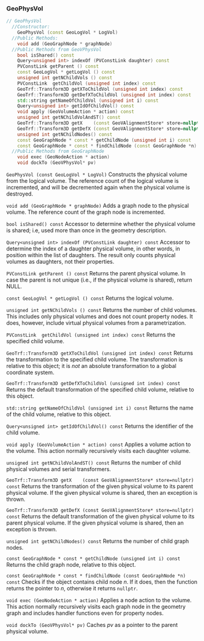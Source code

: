 ### GeoPhysVol

```cpp
// GeoPhysVol
  //Constructor:
    GeoPhysVol (const GeoLogVol * LogVol)
  //Public Methods:
    void add (GeoGraphNode * graphNode)
  //Public Methods from GeoVPhysVol
    bool isShared() const
    Query<unsigned int> indexOf (PVConstLink daughter) const
    PVConstLink getParent () const
    const GeoLogVol * getLogVol () const
    unsigned int getNChildVols () const
    PVConstLink  getChildVol (unsigned int index) const
    GeoTrf::Transform3D getXToChildVol (unsigned int index) const
    GeoTrf::Transform3D getDefXToChildVol (unsigned int index) const
    std::string getNameOfChildVol (unsigned int i) const
    Query<unsigned int> getIdOfChildVol() const
    void apply (GeoVolumeAction * action) const
    unsigned int getNChildVolAndST() const
    GeoTrf::Transform3D getX    (const GeoVAlignmentStore* store=nullptr) const
    GeoTrf::Transform3D getDefX (const GeoVAlignmentStore* store=nullptr) const
    unsigned int getNChildNodes() const
    const GeoGraphNode * const * getChildNode (unsigned int i) const
    const GeoGraphNode * const * findChildNode (const GeoGraphNode *n) const
  //Public Methods from GeoGraphNode
    void exec (GeoNodeAction * action)
    void dockTo (GeoVPhysVol* pv)
```

`GeoPhysVol (const GeoLogVol * LogVol)` Constructs the physical volume from the logical volume. The reference count of the logical volume is incremented, and will be decremented again when the physical volume is destroyed.

`void add (GeoGraphNode * graphNode)` Adds a graph node to the physical volume.  The reference count of the graph node is incremented.

`bool isShared() const` Accessor to determine whether the physical volume is shared; i.e, used more than once in the geometry description.

`Query<unsigned int> indexOf (PVConstLink daughter) const` Accessor to determine the index of a daughter physical volume, in other words, in position within the list of daughters.  The result only counts physical volumes as daughters, not their properties.  

`PVConstLink getParent () const` Returns the parent physical volume.  In case the parent is not unique (i.e., if the physical volume is shared), return NULL.

`const GeoLogVol * getLogVol () const` Returns the logical volume.

`unsigned int getNChildVols () const` Returns the number of child volumes.  This includes only physical volumes and does not count property nodes.  It does, however, include virtual physical volumes from a parametrization.

`PVConstLink  getChildVol (unsigned int index) const` Returns the specified child volume.

`GeoTrf::Transform3D getXToChildVol (unsigned int index) const` Returns the transformation to the specified child volume.  The transformation is relative to this object; it is *not* an absolute transformation to a global coordinate system.

`GeoTrf::Transform3D getDefXToChildVol (unsigned int index) const` Returns the default transformation of the specified child volume, relative to this object.

`std::string getNameOfChildVol (unsigned int i) const` Returns the name of the child volume, relative to this object.

`Query<unsigned int> getIdOfChildVol() const` Returns the identifier of the child volume.

`void apply (GeoVolumeAction * action) const` Applies a volume action to the volume.  This action normally recursively visits each daughter volume.

`unsigned int getNChildVolAndST() const` Returns the number of child physical volumes and serial transformers.

`GeoTrf::Transform3D getX    (const GeoVAlignmentStore* store=nullptr) const` Returns the transformation of the given physical volume to its parent physical volume. If the given physical volume is shared, then an exception is thrown.

`GeoTrf::Transform3D getDefX (const GeoVAlignmentStore* store=nullptr) const` Returns the default transformation of the given physical volume to its parent physical volume. If the given physical volume is shared, then an exception is thrown.

`unsigned int getNChildNodes() const` Returns the number of child graph nodes.

`const GeoGraphNode * const * getChildNode (unsigned int i) const` Returns the child graph node, relative to this object.

`const GeoGraphNode * const * findChildNode (const GeoGraphNode *n) const` Checks if the object contains child node *n*. If it does, then the function returns the pointer to *n*, otherwise it returns `nullptr`.

`void exec (GeoNodeAction * action)` Applies a node action to the volume.  This action normally recursively visits each graph node in the geometry graph and includes handler functions even for property nodes.

`void dockTo (GeoVPhysVol* pv)` Caches *pv* as a pointer to the parent physical volume.